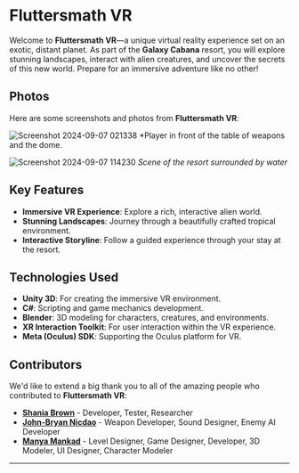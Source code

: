 # Fluttersmath VR

Welcome to **Fluttersmath VR**—a unique virtual reality experience set on an exotic, distant planet. As part of the **Galaxy Cabana** resort, you will explore stunning landscapes, interact with alien creatures, and uncover the secrets of this new world. Prepare for an immersive adventure like no other!

## Photos
Here are some screenshots and photos from **Fluttersmath VR**:

![Screenshot 2024-09-07 021338](https://github.com/user-attachments/assets/0a2fbaeb-bf4c-4d45-9d54-85bd44587308)
*Player in front of the table of weapons and the dome.

![Screenshot 2024-09-07 114230](https://github.com/user-attachments/assets/1599dab3-a3a1-499c-8326-953ad47c2e97)
*Scene of the resort surrounded by water*


## Key Features
- **Immersive VR Experience**: Explore a rich, interactive alien world.
- **Stunning Landscapes**: Journey through a beautifully crafted tropical environment.
- **Interactive Storyline**: Follow a guided experience through your stay at the resort.

## Technologies Used
- **Unity 3D**: For creating the immersive VR environment.
- **C#**: Scripting and game mechanics development.
- **Blender**: 3D modeling for characters, creatures, and environments.
- **XR Interaction Toolkit**: For user interaction within the VR experience.
- **Meta (Oculus) SDK**: Supporting the Oculus platform for VR.



## Contributors
We'd like to extend a big thank you to all of the amazing people who contributed to **Fluttersmath VR**:

- [**Shania Brown**](https://github.com/ShaniaB417) - Developer, Tester, Researcher
- [**John-Bryan Nicdao**](https://github.com/Lunarking030) - Weapon Developer, Sound Designer, Enemy AI Developer
- [**Manya Mankad**]([https://github.com/contributorusername](https://www.linkedin.com/in/manya-mankad-91a78b203/)) - Level Designer, Game Designer, Developer, 3D Modeler, UI Designer, Character Modeler


---










